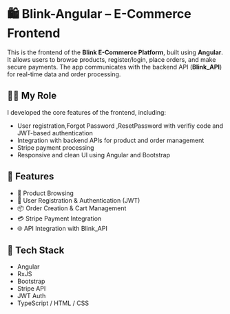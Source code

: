 # 🛍️ Blink-Angular – E-Commerce Frontend

This is the frontend of the **Blink E-Commerce Platform**, built using **Angular**. It allows users to browse products, register/login, place orders, and make secure payments. The app communicates with the backend API (**Blink_API**) for real-time data and order processing.

## 👨‍💻 My Role

I developed the core features of the frontend, including:
- User registration,Forgot Password ,ResetPassword with verifiy code  and JWT-based authentication
- Integration with backend APIs for product and order management
- Stripe payment processing
- Responsive and clean UI using Angular and Bootstrap

## 🚀 Features

- 🛒 Product Browsing
- 👤 User Registration & Authentication (JWT)
- 📦 Order Creation & Cart Management
- 💳 Stripe Payment Integration
- 🌐 API Integration with Blink_API

## 🧰 Tech Stack

- Angular
- RxJS
- Bootstrap
- Stripe API
- JWT Auth
- TypeScript / HTML / CSS
